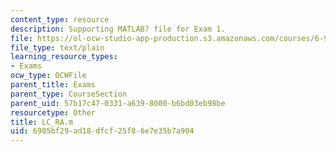 ```yaml
---
content_type: resource
description: Supporting MATLAB? file for Exam 1.
file: https://ol-ocw-studio-app-production.s3.amazonaws.com/courses/6-973-communication-system-design-spring-2006/6985bf29ad18dfcf25f86e7e35b7a904_LC_RA.m
file_type: text/plain
learning_resource_types:
- Exams
ocw_type: OCWFile
parent_title: Exams
parent_type: CourseSection
parent_uid: 57b17c47-0331-a639-8000-b6bd03eb98be
resourcetype: Other
title: LC_RA.m
uid: 6985bf29-ad18-dfcf-25f8-6e7e35b7a904
---
```

